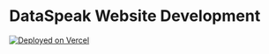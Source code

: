 # DataSpeak Website Development

[![Deployed on Vercel](https://img.shields.io/badge/Deployed%20on-Vercel-black?style=for-the-badge&logo=vercel)]([https://vercel.com/ashish-kumars-projects-661c158f/v0-data-speak-website-development](https://data-speak-marketing.vercel.app))

